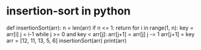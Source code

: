# insertion-sort in python
def insertionSort(arr):
	n = len(arr) 
	if n <= 1:
		return
	for i in range(1, n): 
		key = arr[i] 
		j = i-1
		while j >= 0 and key < arr[j]: 
			arr[j+1] = arr[j] 
			j -= 1
		arr[j+1] = key 
arr = [12, 11, 13, 5, 6]
insertionSort(arr)
print(arr)
